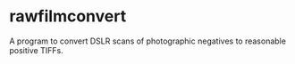 # rawfilmconvert
A program to convert DSLR scans of photographic negatives to reasonable positive TIFFs.
